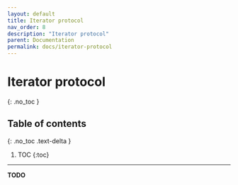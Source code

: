 ```yaml
---
layout: default
title: Iterator protocol
nav_order: 8
description: "Iterator protocol"
parent: Documentation
permalink: docs/iterator-protocol
---
```


# Iterator protocol
{: .no_toc }

## Table of contents
{: .no_toc .text-delta }

1. TOC
{:toc}

---

**TODO**